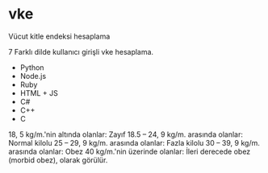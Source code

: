 # vke
Vücut kitle endeksi hesaplama

7 Farklı dilde kullanıcı girişli vke hesaplama.

- Python
- Node.js
- Ruby
- HTML + JS
- C#
- C++
- C


18, 5 kg/m.'nin altında olanlar: Zayıf
18.5 – 24, 9 kg/m. arasında olanlar: Normal kilolu
25 – 29, 9 kg/m. arasında olanlar: Fazla kilolu
30 – 39, 9 kg/m. arasında olanlar: Obez
40 kg/m.'nin üzerinde olanlar: İleri derecede obez (morbid obez), olarak görülür.